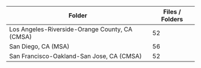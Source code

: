 | Folder                                         |   Files / Folders |
|------------------------------------------------|-------------------|
| Los Angeles-Riverside-Orange County, CA (CMSA) |                52 |
| San Diego, CA (MSA)                            |                56 |
| San Francisco-Oakland-San Jose, CA (CMSA)      |                52 |